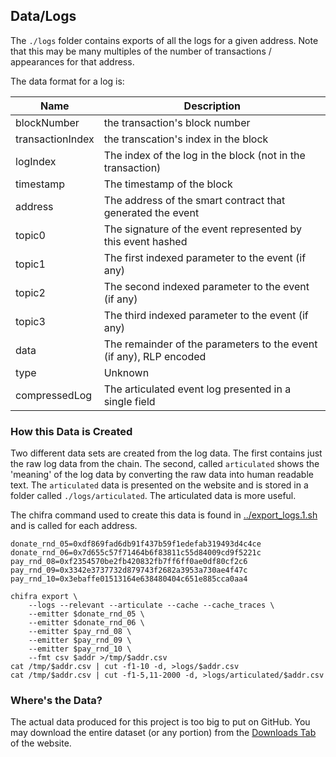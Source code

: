## Data/Logs

The `./logs` folder contains exports of all the logs for a given address. Note that this may be many multiples of the number of transactions / appearances for that address.

The data format for a log is:

| Name             | Description                                                        |
| ---------------- | ------------------------------------------------------------------ |
| blockNumber      | the transaction's block number                                     |
| transactionIndex | the transcation's index in the block                               |
| logIndex         | The index of the log in the block (not in the transaction)         |
| timestamp        | The timestamp of the block                                         |
| address          | The address of the smart contract that generated the event         |
| topic0           | The signature of the event represented by this event hashed        |
| topic1           | The first indexed parameter to the event (if any)                  |
| topic2           | The second indexed parameter to the event (if any)                 |
| topic3           | The third indexed parameter to the event (if any)                  |
| data             | The remainder of the parameters to the event (if any), RLP encoded |
| type             | Unknown                                                            |
| compressedLog    | The articulated event log presented in a single field              |

### How this Data is Created

Two different data sets are created from the log data. The first contains just the raw log data from the chain. The second, called `articulated` shows the 'meaning' of the log data by converting the raw data into human readable text. The `articulated` data is presented on the website and is stored in a folder called `./logs/articulated`. The articulated data is more useful.

The chifra command used to create this data is found in [../export_logs.1.sh](../export_logs.1.sh) and is called for each address.

```
donate_rnd_05=0xdf869fad6db91f437b59f1edefab319493d4c4ce
donate_rnd_06=0x7d655c57f71464b6f83811c55d84009cd9f5221c
pay_rnd_08=0xf2354570be2fb420832fb7ff6ff0ae0df80cf2c6
pay_rnd_09=0x3342e3737732d879743f2682a3953a730ae4f47c	
pay_rnd_10=0x3ebaffe01513164e638480404c651e885cca0aa4

chifra export \
    --logs --relevant --articulate --cache --cache_traces \
    --emitter $donate_rnd_05 \
    --emitter $donate_rnd_06 \
    --emitter $pay_rnd_08 \
    --emitter $pay_rnd_09 \
    --emitter $pay_rnd_10 \
    --fmt csv $addr >/tmp/$addr.csv
cat /tmp/$addr.csv | cut -f1-10 -d, >logs/$addr.csv
cat /tmp/$addr.csv | cut -f1-5,11-2000 -d, >logs/articulated/$addr.csv
```


### Where's the Data?

The actual data produced for this project is too big to put on GitHub. You may download the entire dataset (or any portion) from the [Downloads Tab](https://tokenomics.io/gitcoin) of the website.